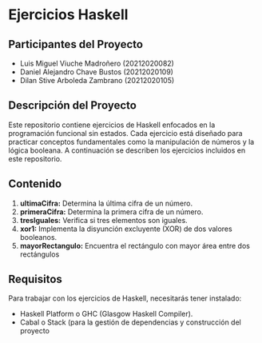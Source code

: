 # **Ejercicios Haskell** 

## Participantes del Proyecto

   - Luis Miguel Viuche Madroñero (20212020082)
   - Daniel Alejandro Chave Bustos (20212020109)
   - Dilan Stive Arboleda Zambrano (20212020105)


## Descripción del Proyecto


Este repositorio contiene ejercicios de Haskell enfocados en la programación funcional sin estados. Cada ejercicio está diseñado para practicar conceptos fundamentales como la manipulación de números y la lógica booleana. A continuación se describen los ejercicios incluidos en este repositorio.


## Contenido
1. **ultimaCifra:** Determina la última cifra de un número.
2. **primeraCifra:** Determina la primera cifra de un número.
3. **tresIguales:** Verifica si tres elementos son iguales.
4. **xor1:** Implementa la disyunción excluyente (XOR) de dos valores booleanos.
5. **mayorRectangulo:** Encuentra el rectángulo con mayor área entre dos rectángulos


## Requisitos
Para trabajar con los ejercicios de Haskell, necesitarás tener instalado:

- Haskell Platform o GHC (Glasgow Haskell Compiler).
- Cabal o Stack (para la gestión de dependencias y construcción del proyecto

